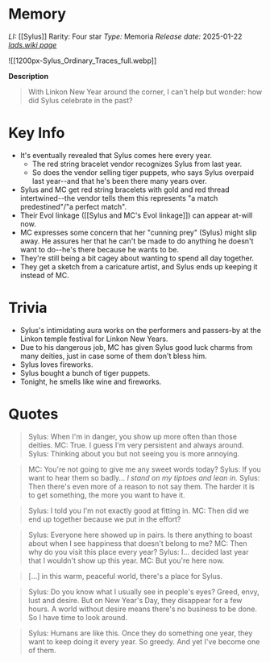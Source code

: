 # Memory
*LI:* [[Sylus]]
Rarity: Four star
*Type:* Memoria
*Release date:* 2025-01-22
*[lads.wiki page](https://lads.wiki/wiki/Sylus:_Ordinary_Traces#tabber-tabpanel-Full-0)*

![[1200px-Sylus_Ordinary_Traces_full.webp]]

**Description**
> With Linkon New Year around the corner, I can't help but wonder: how did Sylus celebrate in the past?

# Key Info
* It's eventually revealed that Sylus comes here every year.
	* The red string bracelet vendor recognizes Sylus from last year.
	* So does the vendor selling tiger puppets, who says Sylus overpaid last year--and that he's been there many years over.
* Sylus and MC get red string bracelets with gold and red thread intertwined--the vendor tells them this represents "a match predestined"/"a perfect match".
* Their Evol linkage ([[Sylus and MC's Evol linkage]]) can appear at-will now.
* MC expresses some concern that her "cunning prey" (Sylus) might slip away. He assures her that he can't be made to do anything he doesn't want to do--he's there because he wants to be.
* They're still being a bit cagey about wanting to spend all day together.
* They get a sketch from a caricature artist, and Sylus ends up keeping it instead of MC.

# Trivia
* Sylus's intimidating aura works on the performers and passers-by at the Linkon temple festival for Linkon New Years.
* Due to his dangerous job, MC has given Sylus good luck charms from many deities, just in case some of them don't bless him.
* Sylus loves fireworks.
* Sylus bought a bunch of tiger puppets.
* Tonight, he smells like wine and fireworks.

# Quotes

> Sylus: When I'm in danger, you show up more often than those deities.
> MC: True. I guess I'm very persistent and always around.
> Sylus: Thinking about you but not seeing you is more annoying.

> MC: You're not going to give me any sweet words today?
> Sylus: If you want to hear them so badly...
> *I stand on my tiptoes and lean in.*
> Sylus: Then there's even more of a reason to not say them. The harder it is to get something, the more you want to have it.

> Sylus: I told you I'm not exactly good at fitting in.
> MC: Then did we end up together because we put in the effort?

> Sylus: Everyone here showed up in pairs. Is there anything to boast about when I see happiness that doesn't belong to me?
> MC: Then why do you visit this place every year?
> Sylus: I... decided last year that I wouldn't show up this year.
> MC: But you're here now.

> \[...] in this warm, peaceful world, there's a place for Sylus.

> Sylus: Do you know what I usually see in people's eyes? Greed, envy, lust and desire. But on New Year's Day, they disappear for a few hours. A world without desire means there's no business to be done. So I have time to look around.

> Sylus: Humans are like this. Once they do something one year, they want to keep doing it every year. So greedy. And yet I've become one of them.